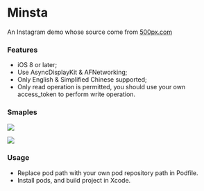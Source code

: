 # Minsta
An Instagram demo whose source come from [500px.com](https://500px.com)

### Features

* iOS 8 or later;
* Use AsyncDisplayKit & AFNetworking;
* Only English & Simplified Chinese supported;
* Only read operation is permitted, you should use your own access_token to perform write operation.

### Smaples

![](https://github.com/maocl023/Minsta/blob/master/Samples/Simplify_Chinese_iPhone_4S.png)

![](https://github.com/maocl023/Minsta/blob/master/Samples/English_iPhone_6S.png)

### Usage

* Replace pod path with your own pod repository path in Podfile.
* Install pods, and build project in Xcode.